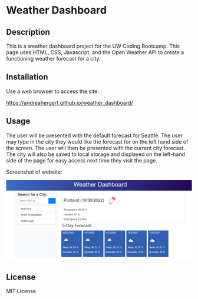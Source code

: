 # Weather Dashboard

## Description

This is a weather dashboard project for the UW Coding Bootcamp.  This page uses HTML, CSS, Javascript, and the Open Weather API to create a functioning weather forecast for a city.

## Installation
Use a web browser to access the site:

https://andreahergert.github.io/weather_dashboard/

## Usage
The user will be presented with the default forecast for Seattle.  The user may type in the city they would like the forecast for on the left hand side of the screen.  The user will then be presented with the current city forecast.  The city will also be saved to local storage and displayed on the left-hand side of the page for easy access next time they visit the page.

Screenshot of website:

![Screenshot](assets/images/screenshot2.png)


## License
MIT License